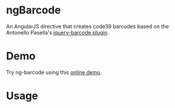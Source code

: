 ngBarcode
==============

An AngularJS directive that creates code39 barcodes based on the Antonello Pasella's [jquery-barcode plugin](https://github.com/antonellopasella/jquery-barcode).

# Demo

Try ng-barcode using this [online demo](https://cdn.rawgit.com/Zoimaru/ng-barcode/master/demo/index.html).

# Usage


